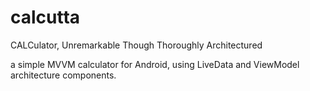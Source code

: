 # calcutta
CALCulator, Unremarkable Though Thoroughly Architectured

a simple MVVM calculator for Android, using LiveData and ViewModel architecture components.
